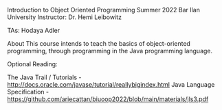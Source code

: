 Introduction to Object Oriented Programming Summer 2022
Bar Ilan University
Instructor: Dr. Hemi Leibowitz

TAs:
Hodaya Adler

About
This course intends to teach the basics of object-oriented programming, through programming in the Java programming language.

Optional Reading:

The Java Trail / Tutorials - http://docs.oracle.com/javase/tutorial/reallybigindex.html
Java Language Specification - https://github.com/ariecattan/biuoop2022/blob/main/materials/jls3.pdf
